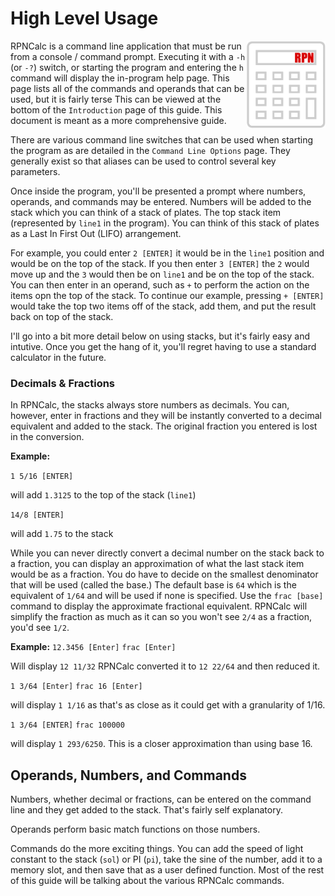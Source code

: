 # High Level Usage
<img align="right" width="25%" src="../Images/CalcIcon.png">

RPNCalc is a command line application that must be run from a console / command prompt.  Executing it with a `-h` (or `-?`) switch, or starting the program and entering the `h` command will display the in-program help page.  This page lists all of the commands and operands that can be used, but it is fairly terse  This can be viewed at the bottom of the `Introduction` page of this guide. This document is meant as a more comprehensive guide.

There are various command line switches that can be used when starting the program as are detailed in the `Command Line Options` page.  They generally exist so that aliases can be used to control several key parameters.  

Once inside the program, you'll be presented a prompt where numbers, operands, and commands may be entered.  Numbers will be added to the stack which you can think of a stack of plates.  The top stack item (represented by `line1` in the program).  You can think of this stack of plates as a Last In First Out (LIFO) arrangement.

For example, you could enter `2 [ENTER]` it would be in the `line1` position and would be on the top of the stack.  If you then enter `3 [ENTER]` the `2` would move up and the `3` would then be on `line1` and be on the top of the stack.  You can then enter in an operand, such as `+` to perform the action on the items opn the top of the stack.  To continue our example, pressing `+ [ENTER]` would take the top two items off of the stack, add them, and put the result back on top of the stack.  

I'll go into a bit more detail below on using stacks, but it's fairly easy and intutive.  Once you get the hang of it, you'll regret having to use a standard calculator in the future.

### Decimals & Fractions

In RPNCalc, the stacks always store numbers as decimals.  You can, however, enter in fractions and they will be instantly converted to a decimal equivalent and added to the stack.  The original fraction you entered is lost in the conversion.

**Example:**

`1 5/16 [ENTER]` 

will add `1.3125` to the top of the stack (`line1`)

`14/8 [ENTER]` 

will add `1.75` to the stack

While you can never directly convert a decimal number on the stack back to a fraction, you can display an approximation of what the last stack item would be as a fraction.  You do have to decide on the smallest denominator that will be used (called the base.)  The default base is `64` which is the equivalent of `1/64` and will be used if none is specified.  Use the `frac [base]` command to display the approximate fractional equivalent.  RPNCalc will simplify the fraction as much as it can so you won't see `2/4` as a fraction, you'd see `1/2`.

**Example:**
`12.3456 [Enter]`
`frac [Enter]`

Will display `12 11/32`  RPNCalc converted it to `12 22/64` and then reduced it.

`1 3/64 [Enter]`
`frac 16 [Enter]`

will display `1 1/16` as that's as close as it could get with a granularity of 1/16.

`1 3/64 [ENTER]`
`frac 100000`

will display `1 293/6250`.  This is a closer approximation than using base 16.

## Operands, Numbers, and Commands

Numbers, whether decimal or fractions, can be entered on the command line and they get added to the stack.  That's fairly self explanatory.

Operands perform basic match functions on those numbers.

Commands do the more exciting things.  You can add the speed of light constant to the stack (`sol`) or PI (`pi`), take the sine of the number, add it to a memory slot, and then save that as a user defined function.  Most of the rest of this guide will be talking about the various RPNCalc commands.